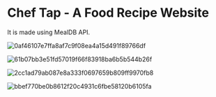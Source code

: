 # Chef Tap - A Food Recipe Website

It is made using MealDB API.


![0af46107e7ffa8af7c9f08ea4a15d491f89766df](https://user-images.githubusercontent.com/95119784/229518930-45a161eb-e600-44e1-94fc-4b0c9cc082c0.jpg)

![61b07bb3e51fd57019f66f83918ba6b5b544b26f](https://user-images.githubusercontent.com/95119784/229518975-822c7907-dd33-4e76-8f59-f953520078a5.jpg)

![2cc1ad79ab087e8a333f0697659b809ff9970fb8](https://user-images.githubusercontent.com/95119784/229518989-3a212419-5019-4689-862a-7c1cfbf14569.jpg)

![bbef770be0b8612f20c4931c6fbe58120b6105fa](https://user-images.githubusercontent.com/95119784/229518996-7fb03010-7249-44b3-9161-f73a2324aaac.jpg)
